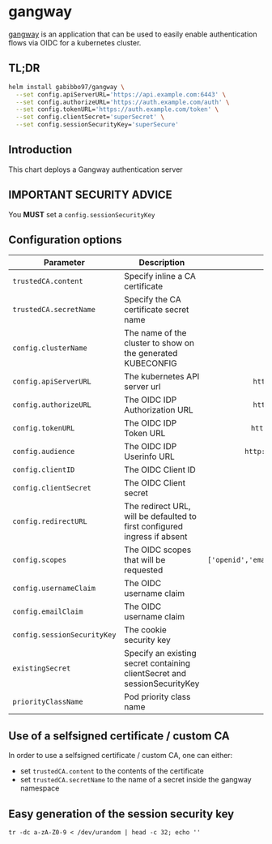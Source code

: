 # gangway

[gangway](https://github.com/heptiolabs/gangway) is an application that can be used to easily enable authentication flows via OIDC for a kubernetes cluster.

## TL;DR

```bash
helm install gabibbo97/gangway \
  --set config.apiServerURL='https://api.example.com:6443' \
  --set config.authorizeURL='https://auth.example.com/auth' \
  --set config.tokenURL='https://auth.example.com/token' \
  --set config.clientSecret='superSecret' \
  --set config.sessionSecurityKey='superSecure'
```

## Introduction

This chart deploys a Gangway authentication server

## IMPORTANT SECURITY ADVICE

You __MUST__ set a `config.sessionSecurityKey`

## Configuration options

| Parameter                   | Description                                                               |                     Default                     |
| --------------------------- | ------------------------------------------------------------------------- | :---------------------------------------------: |
| `trustedCA.content`         | Specify inline a CA certificate                                           |                       ``                        |
| `trustedCA.secretName`      | Specify the CA certificate secret name                                    |                       ``                        |
| `config.clusterName`        | The name of the cluster to show on the generated KUBECONFIG               |                      `k8s`                      |
| `config.apiServerURL`       | The kubernetes API server url                                             |            `http://example.com:6443`            |
| `config.authorizeURL`       | The OIDC IDP Authorization URL                                            |            `http://example.com/auth`            |
| `config.tokenURL`           | The OIDC IDP Token URL                                                    |           `http://example.com/token`            |
| `config.audience`           | The OIDC IDP Userinfo URL                                                 |          `http://example.com/userinfo`          |
| `config.clientID`           | The OIDC Client ID                                                        |                    `gangway`                    |
| `config.clientSecret`       | The OIDC Client secret                                                    |                    `gangway`                    |
| `config.redirectURL`        | The redirect URL, will be defaulted to first configured ingress if absent |                       ``                        |
| `config.scopes`             | The OIDC scopes that will be requested                                    | `['openid','email','profile','offline_access']` |
| `config.usernameClaim`      | The OIDC username claim                                                   |                     `name`                      |
| `config.emailClaim`         | The OIDC username claim                                                   |                     `email`                     |
| `config.sessionSecurityKey` | The cookie security key                                                   |                 `verySecureKey`                 |
| `existingSecret`            | Specify an existing secret containing clientSecret and sessionSecurityKey |                       ``                        |
| `priorityClassName`         | Pod priority class name                                                   |                       ``                        |

## Use of a selfsigned certificate / custom CA

In order to use a selfsigned certificate / custom CA, one can either:

- set `trustedCA.content` to the contents of the certificate
- set `trustedCA.secretName` to the name of a secret inside the gangway namespace

## Easy generation of the session security key

`tr -dc a-zA-Z0-9 < /dev/urandom | head -c 32; echo ''`
